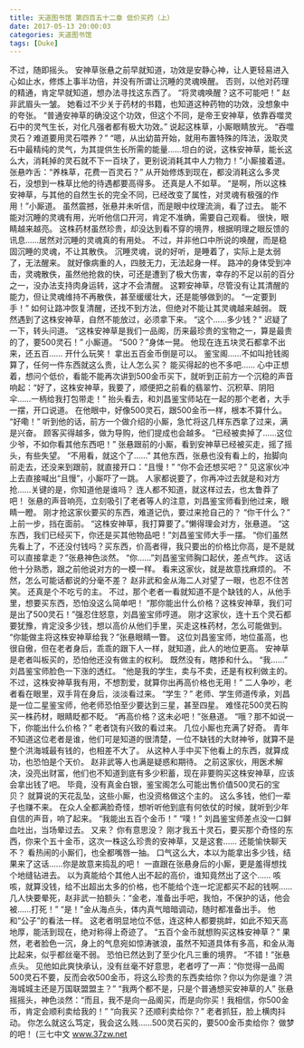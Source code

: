 ```yaml
---
title: 天道图书馆 第四百五十二章 低价买药（上）
date: 2017-05-13 20:00:03
categories: 天道图书馆
tags: [Duke]
---
```


不过，随即摇头。
安神草张悬之前早就知道，功效是安静心神，让人更轻易进入心如止水，修炼上事半功倍，并没有所谓让沉睡的灵魂唤醒。
否则，以他对药理的精通，肯定早就知道，想办法寻找这东西了。
“将灵魂唤醒？这不可能吧！”
赵非武眉头一皱。
她看过不少关于药材的书籍，也知道这种药物的功效，没想象中的夸张。
“普通安神草的确没这个功效，但这个不同，是帝王安神草，依靠吞噬灵石中的灵气生长，对化凡强者都有极大功效。”
说起这株草，小厮眼睛放光。
“吞噬灵石？难道要用灵石喂养？”
“嗯，从出幼苗开始，就用布置特殊的阵法，汲取灵石中最精纯的灵气，为其提供生长所需的能量……坦白的说，这株安神草，能长这么大，消耗掉的灵石就不下一百块了，更别说消耗其中人力物力！”小厮接着道。
张悬咋舌：“养株草，花费一百灵石？”
从开始修炼到现在，都没消耗这么多灵石，没想到一株草比他的待遇都要高得多。
还真是人不如草。
“是啊，所以这株安神草，与其他的自然生长的完全不同，已经改变了属性，对灵魂有极强的作用！”小厮道。
虽然震撼，张悬并未听信，而是眼中纹理流淌，看了过去。
能不能对沉睡的灵魂有用，光听他信口开河，肯定不准确，需要自己观看。
很快，眼睛越来越亮。
这株药材虽然珍贵，却没达到看不穿的境界，根据明理之眼反馈的讯息……居然对沉睡的灵魂真的有用处。
不过，并非他口中所说的唤醒，而是稳固沉睡的灵魂，不让其散佚。
沉睡灵魂，说的好听，是睡着了，实际上是太弱了，无法醒来。
就好像病重的人，四肢无力，无法起身一样。
路冲的身体受到冲击，灵魂散佚，虽然他抢救的快，可还是遭到了极大伤害，幸存的不足以前的百分之一，没办法支持肉身运转，这才不会清醒。
这颗安神草，尽管没有让其清醒的能力，但让灵魂维持不再散佚，甚至缓缓壮大，还是能够做到的。
“一定要到手！”
如何让路冲恢复清醒，还找不到方法，但绝对不能让其灵魂越来越弱。
既然遇到了这株安神草，自然不能放过，必须拿下来。
“这个……多少钱？”
迟疑了一下，转头问道。
“这株安神草是我们一品阁，历来最珍贵的宝物之一，算是最贵的了，要500灵石！”
小厮道。
“500？”身体一晃。
他现在连五块灵石都拿不出来，还五百……
开什么玩笑！
拿出五百金币倒是可以。
鉴宝阁……不如叫抢钱阁算了，任何一件东西就这么贵，让人怎么买？
能买得起的也不多吧……
心中正想着，想问个低价，看能不能再次讲到500金币买下，就听到正前方一个沉稳的声音响起：“好了，这株安神草，我要了，顺便把之前看的翡翠竹、沉积草、阴阳伞……一柄给我打包带走！”
抬头看去，和刘昌鉴宝师站在一起的那个老者，大手一摆，开口说道。
在他眼中，好像500灵石，跟500金币一样，根本不算什么。
“好嘞！”
听到他的话，前方一个做介绍的小厮，急忙将这几样东西拿了过来，满是兴奋。
顾客买得越多，做为导购，他们提成也会越多。
“已经被卖掉了……这位少爷，不如你看其他东西吧！”
张悬跟前的小厮，看到安神草已经被买走，摇了摇头，有些失望。
“不用看，就这个了……”
其他东西，张悬也没有看上的，抬脚向前走去，还没来到跟前，就直接开口：“且慢！”
“你不会还想买吧？”
见这家伙冲上去直接喊出“且慢”，小厮吓了一跳。
人家都说要了，你再冲过去就是和对方抢……关键的是，你知道他是谁吗？
连人都不知道，就这样过去，也太鲁莽了吧！
张悬的声音响亮，立刻吸引了老者等人的注意，刘昌鉴宝师看到他过来，眼睛一瞪。
刚才抢这家伙要买的东西，难道记仇，要过来抢自己的？
“你干什么？”
上前一步，挡在面前。
“这株安神草，我打算要了。”懒得理会对方，张悬道。
“这东西，我们已经买下，你还是买其他物品吧！”刘昌鉴宝师大手一摆。
“你们虽然先看上了，不还没付钱吗？买东西，价高者得，我只要出的价格比你高，是不是就可以直接拿走？”张悬神色淡然。
“你……”刘昌鉴宝师胸口起伏，差点气炸。
这话他十分熟悉，跟之前他说对方的一模一样。
看来这家伙，就是故意找麻烦的。
不然，怎么可能话都说的分毫不差？
赵非武和金从海二人对望了一眼，也忍不住苦笑。
还真是个不吃亏的主。
不过，那个老者一看就知道不是个缺钱的人，从他手里，想要买东西，恐怕没这么简单吧！
“那你能出什么价格？这株安神草，我们可是出了500灵石！”强忍住怒意，刘昌鉴宝师哼道。
刚才这家伙，连十五个灵石都要犹豫，肯定没多少钱，想以高价从他们手里，买走这株药材，怎么可能做到。
“你能做主将这株安神草给我？”张悬眼睛一瞥。
这位刘昌鉴宝师，地位虽高，也很自傲，但在老者身后，乖乖的跟下人一样，就知道，此人的地位更高。
安神草是老者叫板买的，恐怕他还没有做主的权利。
既然没有，瞎掺和什么。
“我……”
刘昌鉴宝师脸色一下涨的透红。
“他是我的学生，卖与不卖，还是有权利做主的。不过，这株安神草我有用，不想割爱，就算你出再高价格也无用！”
二人争吵，老者看在眼里，双手背在身后，淡淡看过来。
“学生？”
老师、学生师道传承，刘昌是一位二星鉴宝师，他老师恐怕至少要达到三星，甚至四星。
难怪花500灵石购买一株药材，眼睛眨都不眨。
“再高价格？这未必吧！”张悬道。
“哦？那不如说一下，你能出什么价格？”
老者饶有兴致的看过来。
几位小厮也充满了好奇。
青年不知道这位老者是谁，他们可是知道的很清楚，一位不缺钱的大财神爷，就算不是整个洪海城最有钱的，也相差不大了。
从这种人手中买下他看上的东西，就算成功，也恐怕是个天价。
赵非武等人也满是疑惑和期待。
之前这家伙，用医术解决，没亮出财富，他们也不知道到底有多少积蓄，现在非要购买这株安神草，应该会拿出钱了吧。
毕竟，没有真金白银，鉴宝阁怎么可能出售价值500灵石的宝贝？
就算说的天花乱坠，这些小厮，也没资格做这个主的。
这么多钱，他们一辈子也赚不来。
在众人全都满脸奇怪，想听听他到底有何依仗的时候，就听到少年自信的声音，响了起来。
“我能出五百个金币！”
“噗！”
刘昌鉴宝师差点没一口鲜血吐出，当场晕过去。
又来？
你有意思没？
刚才我五十灵石，要买那个奇怪的东西，你来个五十金币，这次一株这么珍贵的安神草，又是这套……
还能愉快聊天不？
看热闹的小厮们，也全都嘴唇一抽。
口气这么大，本以为能拿出多少钱，结果来了这话……你是故意来捣乱的吧！
一直跟在张悬身后的小厮，更是羞得想找个地缝钻进去。
以为真能给个其他人出不起的高价，谁知竟然出了这个……
咳咳，就算没钱，给不出超出太多的价格，也不能给个连一坨泥都买不起的钱啊……
几人快要晕死，赵非武一拍额头：“金老，准备出手吧，我怕，不保护的话，他会被……打死！”
“是！”金从海点头，体内真气暗暗调动，随时都准备出手。
他和“公子”的看法一样。
这老者明显地位不低，连这种人都要挑衅，如此不知天高地厚，能活到现在，绝对称得上奇迹了。
“五百个金币就想购买这株安神草？”
果然，老者脸色一沉，身上的气息宛如惊涛骇浪，虽然不知道具体有多高，和金从海比起来，似乎都丝毫不弱。
恐怕已然达到了至少化凡三重的境界。
“不错！”张悬点头。
见他如此爽快承认，没有丝毫不好意思，老者哼了一声：“你觉得一品阁500灵石不要，反而会收500金币，将这么珍贵的东西卖给你？你以为你是谁？洪海城城主还是万国联盟盟主？”
“我两个都不是，只是个普通想买安神草的人”
张悬摇摇头，神色淡然：“而且，我不是向一品阁买，而是向你买！我相信，你500金币，肯定会顺利卖给我的！”
“向我买？还顺利卖给你？”
老者抓狂，脸上横肉抖动。
你怎么就这么笃定，我会这么贱……500灵石买的，要500金币卖给你？
做梦的吧！
(三七中文 www.37zw.net